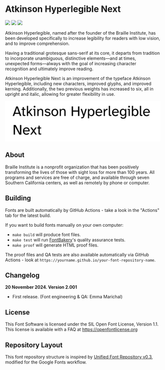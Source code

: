 # Atkinson Hyperlegible Next

[![][Fontbakery]](https://googlefonts.github.io/atkinson-hyperlegible-next/fontbakery/fontbakery-report.html)
[![][Universal]](https://googlefonts.github.io/atkinson-hyperlegible-next/fontbakery/fontbakery-report.html)
[![][Font File]](https://googlefonts.github.io/atkinson-hyperlegible-next/fontbakery/fontbakery-report.html)

[Fontbakery]: https://img.shields.io/endpoint?url=https%3A%2F%2Fraw.githubusercontent.com%2Fgooglefonts%2Fatkinson-hyperlegible-next%2Fgh-pages%2Fbadges%2Foverall.json
[Font File]: https://img.shields.io/endpoint?url=https%3A%2F%2Fraw.githubusercontent.com%2Fgooglefonts%2Fatkinson-hyperlegible-next%2Fgh-pages%2Fbadges%2FFontFileChecks.json
[Universal]: https://img.shields.io/endpoint?url=https%3A%2F%2Fraw.githubusercontent.com%2Fgooglefonts%2Fatkinson-hyperlegible-next%2Fgh-pages%2Fbadges%2FUniversalProfileChecks.json

Atkinson Hyperlegible, named after the founder of the Braille Institute, has been developed specifically to increase legibility for readers with low vision, and to improve comprehension.

Having a traditional grotesque sans-serif at its core, it departs from tradition to incorporate unambiguous, distinctive elements—and at times, unexpected forms—always with the goal of increasing character recognition and ultimately improve reading.

Atkinson Hyperlegible Next is an improvement of the typeface Atkinson Hyperlegible, including new characters, improved glyphs, and improved kerning. Additionally, the two previous weights has increased to six, all in upright and italic, allowing for greater flexibility in use. 


![Sample Image](documentation/image1.png)

## About

Braille Institute is a nonprofit organization that has been positively transforming the lives of those with sight loss for more than 100 years. All programs and services are free of charge, and available through seven Southern California centers, as well as remotely by phone or computer.

## Building

Fonts are built automatically by GitHub Actions - take a look in the "Actions" tab for the latest build.

If you want to build fonts manually on your own computer:

* `make build` will produce font files.
* `make test` will run [FontBakery](https://github.com/googlefonts/fontbakery)'s quality assurance tests.
* `make proof` will generate HTML proof files.

The proof files and QA tests are also available automatically via GitHub Actions - look at `https://yourname.github.io/your-font-repository-name`.

## Changelog

**20 November 2024. Version 2.001**
- First release. (Font engineering & QA: Emma Marichal)

## License

This Font Software is licensed under the SIL Open Font License, Version 1.1.
This license is available with a FAQ at
https://openfontlicense.org

## Repository Layout

This font repository structure is inspired by [Unified Font Repository v0.3](https://github.com/unified-font-repository/Unified-Font-Repository), modified for the Google Fonts workflow.
